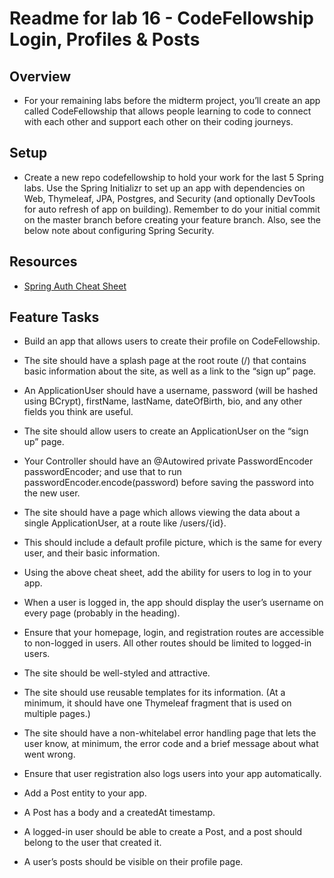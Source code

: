 # Readme for lab 16 - CodeFellowship Login, Profiles & Posts

## Overview
* For your remaining labs before the midterm project, you’ll create an app called CodeFellowship that allows people learning to code to connect with each other and support each other on their coding journeys.

## Setup
* Create a new repo codefellowship to hold your work for the last 5 Spring labs. Use the Spring Initializr to set up an app with dependencies on Web, Thymeleaf, JPA, Postgres, and Security (and optionally DevTools for auto refresh of app on building). Remember to do your initial commit on the master branch before creating your feature branch. Also, see the below note about configuring Spring Security.

## Resources
* [Spring Auth Cheat Sheet](https://github.com/codefellows/seattle-java-401d2/blob/master/SpringAuthCheatSheet.md)

## Feature Tasks
* Build an app that allows users to create their profile on CodeFellowship.

* The site should have a splash page at the root route (/) that contains basic information about the site, as well as a link to the “sign up” page.
* An ApplicationUser should have a username, password (will be hashed using BCrypt), firstName, lastName, dateOfBirth, bio, and any other fields you think are useful.
* The site should allow users to create an ApplicationUser on the “sign up” page.
* Your Controller should have an @Autowired private PasswordEncoder passwordEncoder; and use that to run passwordEncoder.encode(password) before saving the password into the new user.
* The site should have a page which allows viewing the data about a single ApplicationUser, at a route like /users/{id}.
* This should include a default profile picture, which is the same for every user, and their basic information.
* Using the above cheat sheet, add the ability for users to log in to your app.
* When a user is logged in, the app should display the user’s username on every page (probably in the heading).
* Ensure that your homepage, login, and registration routes are accessible to non-logged in users. All other routes should be limited to logged-in users.
* The site should be well-styled and attractive.
* The site should use reusable templates for its information. (At a minimum, it should have one Thymeleaf fragment that is used on multiple pages.)
* The site should have a non-whitelabel error handling page that lets the user know, at minimum, the error code and a brief message about what went wrong.
* Ensure that user registration also logs users into your app automatically.
* Add a Post entity to your app.
* A Post has a body and a createdAt timestamp.
* A logged-in user should be able to create a Post, and a post should belong to the user that created it.
* A user’s posts should be visible on their profile page.
